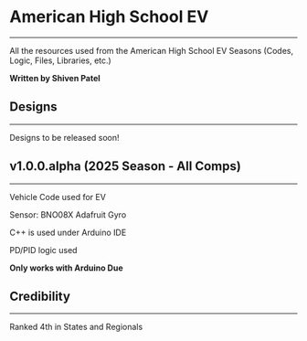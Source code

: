 # American High School EV
----------------------
All the resources used from the American High School EV Seasons (Codes, Logic, Files, Libraries, etc.)

**Written by Shiven Patel**

## Designs
----------------------

Designs to be released soon!

## v1.0.0.alpha (2025 Season - All Comps)
----------------------
Vehicle Code used for EV 

Sensor: BNO08X Adafruit Gyro

C++ is used under Arduino IDE

PD/PID logic used

**Only works with Arduino Due**

## Credibility
----------------------
Ranked 4th in States and Regionals




